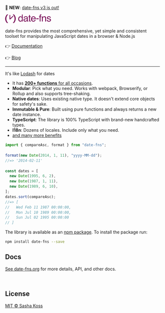 🎉️ **NEW**: [date-fns v3 is out!](https://blog.date-fns.org/v3-is-out/)

<img alt="date-fns" title="date-fns" src="https://raw.githubusercontent.com/date-fns/date-fns/master/docs/logotype.svg" width="150" />

date-fns provides the most comprehensive, yet simple and consistent toolset for manipulating JavaScript dates in a browser & Node.js

👉 [Documentation](https://date-fns.org/)

👉 [Blog](https://blog.date-fns.org/)

<hr>

It's like [Lodash](https://lodash.com) for dates

- It has [**200+ functions** for all occasions](https://date-fns.org/docs/Getting-Started/).
- **Modular**: Pick what you need. Works with webpack, Browserify, or Rollup and also supports tree-shaking.
- **Native dates**: Uses existing native type. It doesn't extend core objects for safety's sake.
- **Immutable & Pure**: Built using pure functions and always returns a new date instance.
- **TypeScript**: The library is 100% TypeScript with brand-new handcrafted types.
- **I18n**: Dozens of locales. Include only what you need.
- [and many more benefits](https://date-fns.org/)

```js
import { compareAsc, format } from "date-fns";

format(new Date(2014, 1, 11), "yyyy-MM-dd");
//=> '2014-02-11'

const dates = [
  new Date(1995, 6, 2),
  new Date(1987, 1, 11),
  new Date(1989, 6, 10),
];
dates.sort(compareAsc);
//=> [
//   Wed Feb 11 1987 00:00:00,
//   Mon Jul 10 1989 00:00:00,
//   Sun Jul 02 1995 00:00:00
// ]
```

The library is available as an [npm package](https://www.npmjs.com/package/date-fns).
To install the package run:

```bash
npm install date-fns --save
```

## Docs

[See date-fns.org](https://date-fns.org/) for more details, API,
and other docs.

<br />
<!-- END OF README-JOB SECTION -->

## License

[MIT © Sasha Koss](https://kossnocorp.mit-license.org/)

